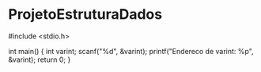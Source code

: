 # ProjetoEstruturaDados

#include <stdio.h>

int main() {
    int varint;
    scanf("%d", &varint);
    printf("Endereco de varint: %p", &varint);
    return 0;
}
